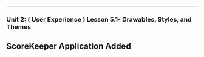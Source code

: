 ---
### Unit 2: ( User Experience ) Lesson 5.1- Drawables, Styles, and Themes  

ScoreKeeper Application Added
---